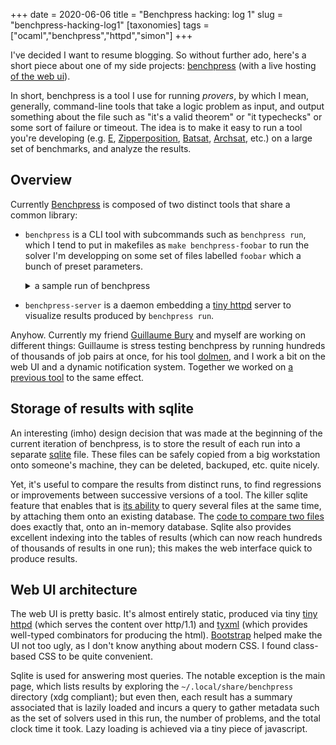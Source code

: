 +++
date = 2020-06-06
title = "Benchpress hacking: log 1"
slug = "benchpress-hacking-log1"
[taxonomies]
tags = ["ocaml","benchpress","httpd","simon"]
+++
<link rel="stylesheet" type="text/css" href="/asciinema-player.css"/>

I've decided I want to resume blogging. So without further ado,
here's a short piece about one of my side projects:
[benchpress](https://github.com/sneeuwballen/benchpress)
(with a live hosting [of the web ui](https://benchpress.cedeela.fr/)).

In short, benchpress is a tool I use for running _provers_, by which I mean, generally,
command-line tools that take a logic problem as input, and output something
about the file such as "it's a valid theorem" or "it typechecks" or some
sort of failure or timeout. The idea is to make it easy to run a tool you're
developing (e.g. [E](eprover.org/),
[Zipperposition](https://github.com/sneeuwballen/zipperposition),
[Batsat](https://github.com/c-cube/batsat/), [Archsat](https://github.com/Gbury/archsat/), etc.)
on a large set of benchmarks, and analyze the results.

<!-- more -->

## Overview

Currently [Benchpress](https://github.com/sneeuwballen/benchpress/tree/19ecfca231112c053d41ae4d045e5e4a683b36dc)
is composed of two distinct tools that share a common library:

- `benchpress` is a CLI tool with subcommands such as `benchpress run`,
  which I tend to put in makefiles as `make benchpress-foobar` to run
  the solver I'm developping on some set of files labelled `foobar`
  which a bunch of preset parameters.

  <details><summary>a sample run of benchpress</summary>
  <div style="width=1200px">
  <asciinema-player src="/benchpress.cast"></asciinema-player>
  <script src="/asciinema-player.js"></script>
  </div>
  </details>

- `benchpress-server` is a daemon embedding a
  [tiny httpd](https://github.com/c-cube/tiny_httpd) server to visualize results
  produced by `benchpress run`.

Anyhow. Currently my friend [Guillaume Bury](https://gbury.eu/) and myself are working
on different things: Guillaume is stress testing benchpress by running
hundreds of thousands of job pairs at once,
for his tool [dolmen](https://github.com/Gbury/dolmen/),
and I work a bit on the web UI and a dynamic notification system.
Together we worked on [a previous tool](https://github.com/c-cube/frog-utils)
to the same effect.

## Storage of results with sqlite

An interesting (imho) design decision that was made at the beginning of the
current iteration of benchpress, is to store the result of each run into
a separate [sqlite](https://sqlite.org/) file. These files can be safely
copied from a big workstation onto someone's machine, they can be deleted,
backuped, etc. quite nicely.

Yet, it's useful to compare the results from distinct runs, to find regressions
or improvements between successive versions of a tool.
The killer sqlite feature that enables that is
[its ability](https://www.sqlite.org/lang_attach.html)
to query several files at the same time, by attaching them onto an existing
database.
The [code to compare two files](https://github.com/sneeuwballen/benchpress/blob/19ecfca231112c053d41ae4d045e5e4a683b36dc/src/core/Test_compare.ml#L41)
does exactly that, onto an in-memory database.
Sqlite also provides excellent indexing into the tables of results (which can
now reach hundreds of thousands of results in one run);
this makes the web interface quick to produce results.

## Web UI architecture

The web UI is pretty basic. It's almost entirely static, produced via tiny
[tiny httpd](https://github.com/c-cube/tiny_httpd) (which serves the content
over http/1.1) and [tyxml](https://github.com/ocsigen/tyxml/) (which
provides well-typed combinators for producing the html).
[Bootstrap](https://getbootstrap.com/) helped make the UI not too ugly,
as I don't know anything about modern CSS.
I found class-based CSS to be quite convenient.

Sqlite is used for answering most queries. The notable exception is the main
page, which lists results by exploring the `~/.local/share/benchpress`
directory (xdg compliant); but even then, each result has a summary
associated that is lazily loaded and incurs a query to gather metadata
such as the set of solvers used in this run, the number of problems,
and the total clock time it took.
Lazy loading is achieved via a tiny piece of javascript.
